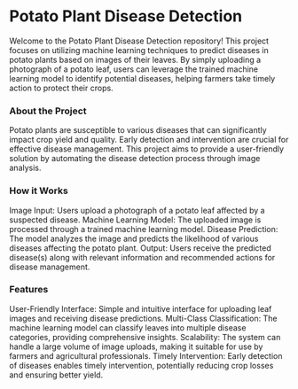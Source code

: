 <h1>Potato Plant Disease Detection</h1>

Welcome to the Potato Plant Disease Detection repository! This project focuses on utilizing machine learning techniques to predict diseases in potato plants based on images of their leaves. By simply uploading a photograph of a potato leaf, users can leverage the trained machine learning model to identify potential diseases, helping farmers take timely action to protect their crops.

<h3>About the Project</h3>
Potato plants are susceptible to various diseases that can significantly impact crop yield and quality. Early detection and intervention are crucial for effective disease management. This project aims to provide a user-friendly solution by automating the disease detection process through image analysis.

<h3>How it Works</h3>
Image Input: Users upload a photograph of a potato leaf affected by a suspected disease.
Machine Learning Model: The uploaded image is processed through a trained machine learning model.
Disease Prediction: The model analyzes the image and predicts the likelihood of various diseases affecting the potato plant.
Output: Users receive the predicted disease(s) along with relevant information and recommended actions for disease management.

<h3>Features</h3>
User-Friendly Interface: Simple and intuitive interface for uploading leaf images and receiving disease predictions.
Multi-Class Classification: The machine learning model can classify leaves into multiple disease categories, providing comprehensive insights.
Scalability: The system can handle a large volume of image uploads, making it suitable for use by farmers and agricultural professionals.
Timely Intervention: Early detection of diseases enables timely intervention, potentially reducing crop losses and ensuring better yield.
